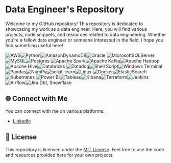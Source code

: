 # Data Engineer's Repository

Welcome to my GitHub repository! This repository is dedicated to showcasing my work as a data engineer. Here, you will find various projects, code snippets, and resources related to data engineering. Whether you're a fellow data engineer or someone interested in the field, I hope you find something useful here!

![AWS](https://img.shields.io/badge/AWS-%23FF9900.svg?style=for-the-badge&logo=amazon-aws&logoColor=white)![Python](https://img.shields.io/badge/python-3670A0?style=for-the-badge&logo=python&logoColor=ffdd54)![AmazonDynamoDB](https://img.shields.io/badge/Amazon%20DynamoDB-4053D6?style=for-the-badge&logo=Amazon%20DynamoDB&logoColor=white)![Oracle](https://img.shields.io/badge/Oracle-F80000?style=for-the-badge&logo=oracle&logoColor=white)
![MicrosoftSQLServer](https://img.shields.io/badge/Microsoft%20SQL%20Server-CC2927?style=for-the-badge&logo=microsoft%20sql%20server&logoColor=white)![MySQL](https://img.shields.io/badge/mysql-%2300f.svg?style=for-the-badge&logo=mysql&logoColor=white)![Postgres](https://img.shields.io/badge/postgres-%23316192.svg?style=for-the-badge&logo=postgresql&logoColor=white)
![Apache Spark](https://img.shields.io/badge/Apache%20Spark-FDEE21?style=flat-square&logo=apachespark&logoColor=black)![Apache Kafka](https://img.shields.io/badge/Apache%20Kafka-000?style=for-the-badge&logo=apachekafka)![Apache Hadoop](https://img.shields.io/badge/Apache%20Hadoop-66CCFF?style=for-the-badge&logo=apachehadoop&logoColor=black)![Apache Hive](https://img.shields.io/badge/Apache%20Hive-FDEE21?style=for-the-badge&logo=apachehive&logoColor=black)![Databricks](https://img.shields.io/badge/Databricks-FF3621?style=for-the-badge&logo=Databricks&logoColor=white)
![Datadog](https://img.shields.io/badge/datadog-%23632CA6.svg?style=for-the-badge&logo=datadog&logoColor=white)![Shell Script](https://img.shields.io/badge/shell_script-%23121011.svg?style=for-the-badge&logo=gnu-bash&logoColor=white)![Windows Terminal](https://img.shields.io/badge/Windows%20Terminal-%234D4D4D.svg?style=for-the-badge&logo=windows-terminal&logoColor=white)
![Pandas](https://img.shields.io/badge/pandas-%23150458.svg?style=for-the-badge&logo=pandas&logoColor=white)![NumPy](https://img.shields.io/badge/numpy-%23013243.svg?style=for-the-badge&logo=numpy&logoColor=white)![scikit-learn](https://img.shields.io/badge/scikit--learn-%23F7931E.svg?style=for-the-badge&logo=scikit-learn&logoColor=white)![Linux](https://img.shields.io/badge/Linux-FCC624?style=for-the-badge&logo=linux&logoColor=black)
![Docker](https://img.shields.io/badge/docker-%230db7ed.svg?style=for-the-badge&logo=docker&logoColor=white)![ElasticSearch](https://img.shields.io/badge/-ElasticSearch-005571?style=for-the-badge&logo=elasticsearch)![Kubernetes](https://img.shields.io/badge/kubernetes-%23326ce5.svg?style=for-the-badge&logo=kubernetes&logoColor=white)
![Power Bi](https://img.shields.io/badge/power_bi-F2C811?style=for-the-badge&logo=powerbi&logoColor=black)![Tableau](https://img.shields.io/badge/Tableau-E97627?style=for-the-badge&logo=Tableau&logoColor=white)![Kibana](https://img.shields.io/badge/Kibana-005571?style=for-the-badge&logo=Kibana&logoColor=white)![Terraform](https://img.shields.io/badge/terraform-%235835CC.svg?style=for-the-badge&logo=terraform&logoColor=white)![Jenkins](https://img.shields.io/badge/jenkins-%232C5263.svg?style=for-the-badge&logo=jenkins&logoColor=white)![Airflow](https://img.shields.io/badge/Airflow-017CEE?style=for-the-badge&logo=Apache%20Airflow&logoColor=white)![Jira](https://img.shields.io/badge/Jira-0052CC?style=for-the-badge&logo=Jira&logoColor=white) Dbt, Snowflake

[//]:  ![Stats](https://github-readme-stats.vercel.app/api?username=marcelpinheiro&theme=blue-green)![Stats2](https://github-readme-stats.vercel.app/api/top-langs/?username=marcelpinheiro&theme=blue-green)

<!--START_SECTION:badges-->
<!--END_SECTION:badges-->

## 🌐 Connect with Me

You can connect with me on various platforms:

- [LinkedIn](https://www.linkedin.com/in/marcelpinheiro)

## 📄 License

This repository is licensed under the [MIT License](LICENSE). Feel free to use the code and resources provided here for your own projects.
